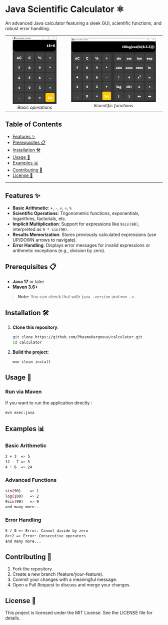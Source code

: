 # Java Scientific Calculator ⚛️

An advanced Java calculator featuring a sleek GUI, scientific functions, and robust error handling.

<table>
  <tr>
    <td align="center">
      <img src="docs/basic_screen.png" alt="Calculator Screenshot" width="80%">
      <br>
      <em>Basic operations</em>
    </td>
    <td align="center">
      <img src="docs/scientific_screen.png" alt="Calculator Screenshot" width="90%">
      <br>
      <em>Scientific functions</em>
    </td>
  </tr>
</table>

## Table of Contents
- [Features ✨](#features)
- [Prerequisites 📋](#prerequisites)
- [Installation 🛠️](#installation)
- [Usage 🚀](#usage)
- [Examples 📊](#examples)
- [Contributing 🤝](#contributing)
- [License 📜](#license)

---

## Features ✨ <a id="features"></a>
- **Basic Arithmetic**: `+`, `-`, `×`, `÷`, `%`
- **Scientific Operations**: Trigonometric functions, exponentials, logarithms, factorials, etc.
- **Implicit Multiplication**: Support for expressions like `9sin(90)`, interpreted as `9 * sin(90)`.
- **Results Memorization**: Stores previously calculated expressions (use UP/DOWN arrows to navigate).
- **Error Handling**: Displays error messages for invalid expressions or arithmetic exceptions (e.g., division by zero).

## Prerequisites 📋 <a id="prerequisites"></a>
- **Java 17** or later  
- **Maven 3.6+**

> **Note:** You can check that with `java -version` and `mvn -v`.

## Installation 🛠️ <a id="installation"></a>

1. **Clone this repository**:
   ```bash
   git clone https://github.com/PhasmeHargneux/calculator.git
   cd calculator
   ```

2. **Build the project**:
   ```bash
   mvn clean install
   ```

## Usage 🚀

### Run via Maven
If you want to run the application directly :

```bash
mvn exec:java 
```

## Examples 📊

### Basic Arithmetic
```bash
2 + 3  => 5
12 - 7 => 5
4 * 6  => 24
```

### Advanced Functions
```bash
sin(90)    => 1
log(100)   => 2
9sin(90)   => 9
and many more...
```

### Error Handling
```bash
5 / 0 => Error: Cannot divide by zero
8++2 => Error: Consecutive operators
and many more...
```

## Contributing 🤝
1. Fork the repository.
2. Create a new branch (feature/your-feature).
3. Commit your changes with a meaningful message.
4. Open a Pull Request to discuss and merge your changes.

## License 📜
This project is licensed under the MIT License. See the LICENSE file for details.
